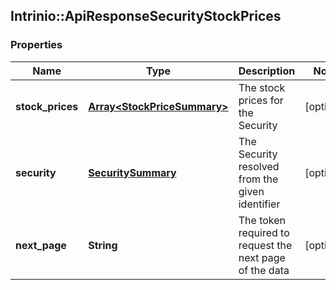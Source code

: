## Intrinio::ApiResponseSecurityStockPrices

### Properties
Name | Type | Description | Notes
------------ | ------------- | ------------- | -------------
**stock_prices** | [**Array&lt;StockPriceSummary&gt;**](StockPriceSummary.md) | The stock prices for the Security | [optional] 
**security** | [**SecuritySummary**](SecuritySummary.md) | The Security resolved from the given identifier | [optional] 
**next_page** | **String** | The token required to request the next page of the data | [optional] 


